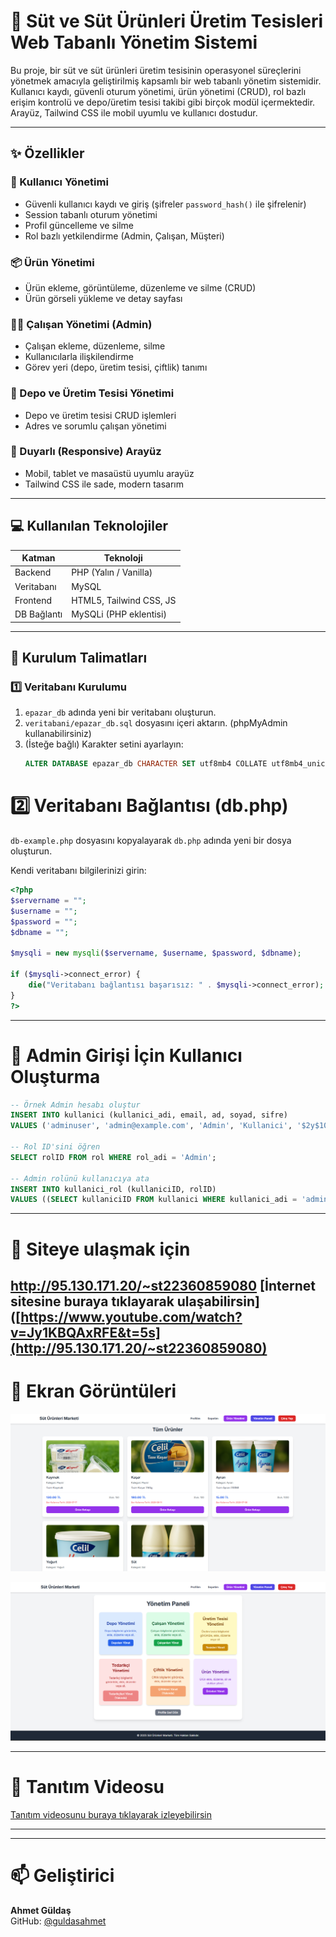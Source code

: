 # 🥛 Süt ve Süt Ürünleri Üretim Tesisleri Web Tabanlı Yönetim Sistemi

Bu proje, bir süt ve süt ürünleri üretim tesisinin operasyonel süreçlerini yönetmek amacıyla geliştirilmiş kapsamlı bir web tabanlı yönetim sistemidir. Kullanıcı kaydı, güvenli oturum yönetimi, ürün yönetimi (CRUD), rol bazlı erişim kontrolü ve depo/üretim tesisi takibi gibi birçok modül içermektedir. Arayüz, Tailwind CSS ile mobil uyumlu ve kullanıcı dostudur.

---

## ✨ Özellikler

### 👤 Kullanıcı Yönetimi
- Güvenli kullanıcı kaydı ve giriş (şifreler `password_hash()` ile şifrelenir)
- Session tabanlı oturum yönetimi
- Profil güncelleme ve silme
- Rol bazlı yetkilendirme (Admin, Çalışan, Müşteri)

### 📦 Ürün Yönetimi
- Ürün ekleme, görüntüleme, düzenleme ve silme (CRUD)
- Ürün görseli yükleme ve detay sayfası

### 🧑‍💼 Çalışan Yönetimi (Admin)
- Çalışan ekleme, düzenleme, silme
- Kullanıcılarla ilişkilendirme
- Görev yeri (depo, üretim tesisi, çiftlik) tanımı

### 🏢 Depo ve Üretim Tesisi Yönetimi
- Depo ve üretim tesisi CRUD işlemleri
- Adres ve sorumlu çalışan yönetimi

### 🎨 Duyarlı (Responsive) Arayüz
- Mobil, tablet ve masaüstü uyumlu arayüz
- Tailwind CSS ile sade, modern tasarım

---

## 💻 Kullanılan Teknolojiler

| Katman       | Teknoloji                  |
|--------------|----------------------------|
| Backend      | PHP (Yalın / Vanilla)      |
| Veritabanı   | MySQL                      |
| Frontend     | HTML5, Tailwind CSS, JS    |
| DB Bağlantı  | MySQLi (PHP eklentisi)     |

---

## 🚀 Kurulum Talimatları

### 1️⃣ Veritabanı Kurulumu
1. `epazar_db` adında yeni bir veritabanı oluşturun.
2. `veritabani/epazar_db.sql` dosyasını içeri aktarın. (phpMyAdmin kullanabilirsiniz)
3. (İsteğe bağlı) Karakter setini ayarlayın:
   ```sql
   ALTER DATABASE epazar_db CHARACTER SET utf8mb4 COLLATE utf8mb4_unicode_ci;
# 2️⃣ Veritabanı Bağlantısı (db.php)

`db-example.php` dosyasını kopyalayarak `db.php` adında yeni bir dosya oluşturun.

Kendi veritabanı bilgilerinizi girin:

```php
<?php
$servername = "";
$username = "";
$password = "";
$dbname = "";

$mysqli = new mysqli($servername, $username, $password, $dbname);

if ($mysqli->connect_error) {
    die("Veritabanı bağlantısı başarısız: " . $mysqli->connect_error);
}
?>
```

---
# 🔐 Admin Girişi İçin Kullanıcı Oluşturma

```sql
-- Örnek Admin hesabı oluştur
INSERT INTO kullanici (kullanici_adi, email, ad, soyad, sifre)
VALUES ('adminuser', 'admin@example.com', 'Admin', 'Kullanici', '$2y$10$HASHLI_SIFRE');

-- Rol ID'sini öğren
SELECT rolID FROM rol WHERE rol_adi = 'Admin';

-- Admin rolünü kullanıcıya ata
INSERT INTO kullanici_rol (kullaniciID, rolID)
VALUES ((SELECT kullaniciID FROM kullanici WHERE kullanici_adi = 'adminuser'), 1);
```

---

# 🔐 Siteye ulaşmak için 

http://95.130.171.20/~st22360859080
[İnternet sitesine buraya tıklayarak ulaşabilirsin]([https://www.youtube.com/watch?v=Jy1KBQAxRFE&t=5s](http://95.130.171.20/~st22360859080)
---

# 📸 Ekran Görüntüleri

![Ürün Listesi](assets/e-market.png)

![Yönetim Paneli](assets/yonetim_paneli.png)

---

# 🎥 Tanıtım Videosu

[Tanıtım videosunu buraya tıklayarak izleyebilirsin](https://www.youtube.com/watch?v=Jy1KBQAxRFE&t=5s)

---

---

# 📫 Geliştirici

**Ahmet Güldaş**  
GitHub: [@guldasahmet](https://github.com/guldasahmet)
